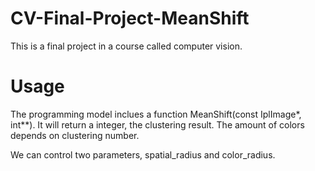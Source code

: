 # CV-Final-Project-MeanShift
This is a final project in a course called computer vision.
# Usage
The programming model inclues a function MeanShift(const IplImage*, int**). It will return a integer, the clustering result. The amount of colors depends on clustering number.

We can control two parameters, spatial_radius and color_radius. 
